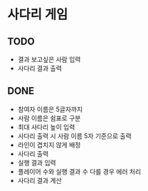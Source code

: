 # 사다리 게임

## TODO
- 결과 보고싶은 사람 입력
- 사다리 결과 출력 

## DONE
- 참여자 이름은 5글자까지
- 사람 이름은 쉼표로 구분
- 최대 사다리 높이 입력
- 사다리 출력 시 사람 이름 5자 기준으로 출력
- 라인이 겹치지 않게 배정
- 사다리 출력
- 실행 결과 입력
- 플레이어 수와 실행 결과 수 다를 경우 에러 처리
- 사다리 결과 계산